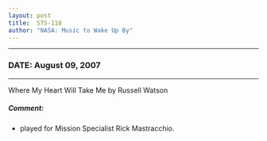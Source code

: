 ```yaml
---
layout: post
title:  STS-118
author: "NASA: Music to Wake Up By"
---
```


----
### DATE: August 09, 2007
----
Where My Heart Will Take Me by Russell Watson

##### Comment:
* played for Mission Specialist Rick Mastracchio.
